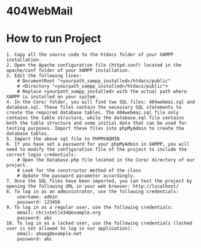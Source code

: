 # 404WebMail
# How to run Project
    1. Copy all the source code to the htdocs folder of your XAMPP installation.
    2. Open the Apache configuration file (httpd.conf) located in the apache/conf folder of your XAMPP installation.
    3. Edit the following lines:
        # DocumentRoot "<yourpath_xampp_installed>/htdocs/public"
        # <Directory "<yourpath_xampp_installed>/htdocs/public">
        # Replace <yourpath_xampp_installed> with the actual path where XAMPP is installed on your system.
    4. In the Core/ folder, you will find two SQL files: 404webmai.sql and database.sql. These files contain the necessary SQL statements to create the required database tables. The 404webmai.sql file only contains the table structure, while the database.sql file contains both the table structure and some initial data that can be used for testing purposes. Import these files into phpMyAdmin to create the database tables.
    5. Import the above sql file to PHPMYADMIN
    6. If you have set a password for your phpMyAdmin in XAMPP, you will need to modify the configuration file of the project to include the correct login credentials:
        # Open the Database.php file located in the Core/ directory of our project.
        # Look for the constructor method of the class
        # Update the password parameter accordingly.
    7. Once the SQL files have been imported, you can test the project by opening the following URL in your web browser: http://localhost/
    8. To log in as an administrator, use the following credentials:
        username: admin
        password: 123456
    9. To log in as a regular user, use the following credentials:
        email: christelle34@example.org
        password: abc
    10. To log in as a locked user, use the following credentials (locked user is not allowed to log in our application):
        email: ahaag@example.net
        password: abc
